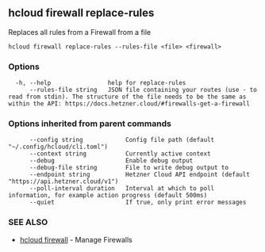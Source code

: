 ## hcloud firewall replace-rules

Replaces all rules from a Firewall from a file

```
hcloud firewall replace-rules --rules-file <file> <firewall>
```

### Options

```
  -h, --help                help for replace-rules
      --rules-file string   JSON file containing your routes (use - to read from stdin). The structure of the file needs to be the same as within the API: https://docs.hetzner.cloud/#firewalls-get-a-firewall
```

### Options inherited from parent commands

```
      --config string            Config file path (default "~/.config/hcloud/cli.toml")
      --context string           Currently active context
      --debug                    Enable debug output
      --debug-file string        File to write debug output to
      --endpoint string          Hetzner Cloud API endpoint (default "https://api.hetzner.cloud/v1")
      --poll-interval duration   Interval at which to poll information, for example action progress (default 500ms)
      --quiet                    If true, only print error messages
```

### SEE ALSO

* [hcloud firewall](hcloud_firewall.md)	 - Manage Firewalls
